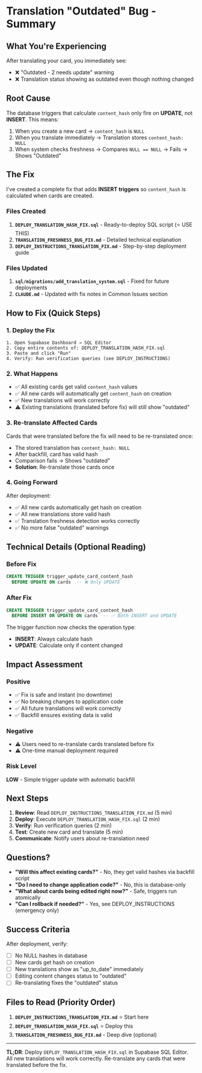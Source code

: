 # Translation "Outdated" Bug - Summary

## What You're Experiencing

After translating your card, you immediately see:
- ❌ "Outdated - 2 needs update" warning
- ❌ Translation status showing as outdated even though nothing changed

## Root Cause

The database triggers that calculate `content_hash` only fire on **UPDATE**, not **INSERT**. This means:

1. When you create a new card → `content_hash` is `NULL`
2. When you translate immediately → Translation stores `content_hash: NULL`
3. When system checks freshness → Compares `NULL == NULL` → Fails → Shows "Outdated"

## The Fix

I've created a complete fix that adds **INSERT triggers** so `content_hash` is calculated when cards are created.

### Files Created

1. **`DEPLOY_TRANSLATION_HASH_FIX.sql`** - Ready-to-deploy SQL script (⭐ USE THIS)
2. **`TRANSLATION_FRESHNESS_BUG_FIX.md`** - Detailed technical explanation
3. **`DEPLOY_INSTRUCTIONS_TRANSLATION_FIX.md`** - Step-by-step deployment guide

### Files Updated

1. **`sql/migrations/add_translation_system.sql`** - Fixed for future deployments
2. **`CLAUDE.md`** - Updated with fix notes in Common Issues section

## How to Fix (Quick Steps)

### 1. Deploy the Fix

```
1. Open Supabase Dashboard → SQL Editor
2. Copy entire contents of: DEPLOY_TRANSLATION_HASH_FIX.sql
3. Paste and click "Run"
4. Verify: Run verification queries (see DEPLOY_INSTRUCTIONS)
```

### 2. What Happens

- ✅ All existing cards get valid `content_hash` values
- ✅ All new cards will automatically get `content_hash` on creation
- ✅ New translations will work correctly
- ⚠️  Existing translations (translated before fix) will still show "outdated"

### 3. Re-translate Affected Cards

Cards that were translated before the fix will need to be re-translated once:
- The stored translation has `content_hash: NULL`
- After backfill, card has valid hash
- Comparison fails → Shows "outdated"
- **Solution**: Re-translate those cards once

### 4. Going Forward

After deployment:
- ✅ All new cards automatically get hash on creation
- ✅ All new translations store valid hash
- ✅ Translation freshness detection works correctly
- ✅ No more false "outdated" warnings

## Technical Details (Optional Reading)

### Before Fix
```sql
CREATE TRIGGER trigger_update_card_content_hash
  BEFORE UPDATE ON cards  -- ❌ Only UPDATE
```

### After Fix
```sql
CREATE TRIGGER trigger_update_card_content_hash
  BEFORE INSERT OR UPDATE ON cards  -- ✅ Both INSERT and UPDATE
```

The trigger function now checks the operation type:
- **INSERT**: Always calculate hash
- **UPDATE**: Calculate only if content changed

## Impact Assessment

### Positive
- ✅ Fix is safe and instant (no downtime)
- ✅ No breaking changes to application code
- ✅ All future translations will work correctly
- ✅ Backfill ensures existing data is valid

### Negative
- ⚠️  Users need to re-translate cards translated before fix
- ⚠️  One-time manual deployment required

### Risk Level
**LOW** - Simple trigger update with automatic backfill

## Next Steps

1. **Review**: Read `DEPLOY_INSTRUCTIONS_TRANSLATION_FIX.md` (5 min)
2. **Deploy**: Execute `DEPLOY_TRANSLATION_HASH_FIX.sql` (2 min)
3. **Verify**: Run verification queries (2 min)
4. **Test**: Create new card and translate (5 min)
5. **Communicate**: Notify users about re-translation need

## Questions?

- **"Will this affect existing cards?"** - No, they get valid hashes via backfill script
- **"Do I need to change application code?"** - No, this is database-only
- **"What about cards being edited right now?"** - Safe, triggers run atomically
- **"Can I rollback if needed?"** - Yes, see DEPLOY_INSTRUCTIONS (emergency only)

## Success Criteria

After deployment, verify:
- [ ] No NULL hashes in database
- [ ] New cards get hash on creation
- [ ] New translations show as "up_to_date" immediately
- [ ] Editing content changes status to "outdated"
- [ ] Re-translating fixes the "outdated" status

## Files to Read (Priority Order)

1. **`DEPLOY_INSTRUCTIONS_TRANSLATION_FIX.md`** ⭐ Start here
2. **`DEPLOY_TRANSLATION_HASH_FIX.sql`** ⭐ Deploy this
3. **`TRANSLATION_FRESHNESS_BUG_FIX.md`** - Deep dive (optional)

---

**TL;DR**: Deploy `DEPLOY_TRANSLATION_HASH_FIX.sql` in Supabase SQL Editor. All new translations will work correctly. Re-translate any cards that were translated before the fix.

